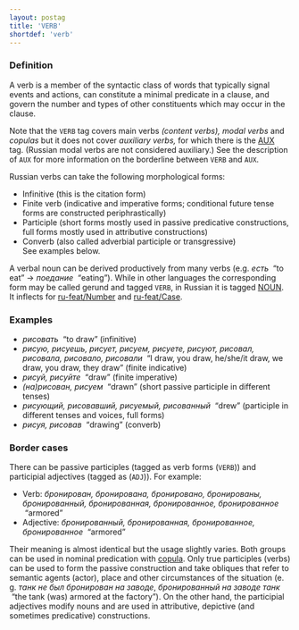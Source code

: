 ```yaml
---
layout: postag
title: 'VERB'
shortdef: 'verb'
---
```


### Definition

A verb is a member of the syntactic class of words that typically
signal events and actions, can constitute a minimal predicate in a
clause, and govern the number and types of other constituents which
may occur in the clause.

Note that the `VERB` tag covers main verbs _(content verbs),_
_modal verbs_ and
_copulas_ but it does not cover _auxiliary verbs,_ for which there is
the [AUX]() tag. (Russian modal verbs are not considered auxiliary.)
See the description of `AUX` for more information on the borderline
between `VERB` and `AUX`.

Russian verbs can take the following morphological forms:

- Infinitive (this is the citation form)
- Finite verb (indicative and imperative forms; conditional future tense forms are constructed periphrastically)
- Participle (short forms mostly used in passive predicative constructions, full forms mostly used in attributive constructions)
- Converb (also called adverbial participle or transgressive)  
See examples below.

A verbal noun can be derived productively from many verbs (e.g. _есть_ &nbsp;“to eat” → _поедание_ &nbsp;“eating”).
While in other languages the corresponding form may be called gerund and tagged `VERB`,
in Russian it is tagged [NOUN](). It inflects for [ru-feat/Number]() and [ru-feat/Case]().

### Examples

- _рисовать_ &nbsp;“to draw” (infinitive)
- _рисую, рисуешь, рисует, рисуем, рисуете, рисуют, рисовал, рисовала, рисовало, рисовали_ &nbsp;“I draw, you draw, he/she/it draw, we draw, you draw, they draw” (finite indicative)
- _рисуй, рисуйте_ &nbsp;“draw” (finite imperative)
- _(на)рисован, рисуем_ &nbsp;“drawn” (short passive participle in different tenses)
- _рисующий, рисовавший, рисуемый, рисованный_ &nbsp;“drew” (participle in different tenses and voices, full forms)
- _рисуя, рисовав_ &nbsp;“drawing” (converb)

### Border cases

There can be passive participles (tagged as verb forms (`VERB`)) 
and participial adjectives (tagged as (`ADJ`)). For example:

- Verb: _бронирован, бронирована, бронировано, бронированы, бронированный, бронированная, бронированное, бронированное_ &nbsp;“armored”
- Adjective: _бронированный, бронированная, бронированное, бронированное_ &nbsp;“armored”

Their meaning is almost identical but the usage slightly varies.
Both groups can be used in nominal predication with [copula](ru-dep/cop).
Only true participles (verbs) can be used to form the passive construction and 
take obliques that refer to semantic agents (actor), place and other circumstances of the situation
(e. g. _танк не был бронирован на заводе_, _бронированный на заводе танк_ &nbsp;“the tank (was) armored at the factory”).
On the other hand, the participial adjectives modify nouns and are used in attributive, depictive (and sometimes predicative) constructions.

